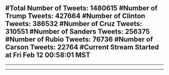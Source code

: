 #Total Number of Tweets: 1480615 
#Number of Trump Tweets: 427664
#Number of Clinton Tweets: 386532
#Number of Cruz Tweets: 310551
#Number of Sanders Tweets: 256375
#Number of Rubio Tweets: 76736
#Number of Carson Tweets: 22764
#Current Stream Started at Fri Feb 12 00:58:01 MST
---
---
---
